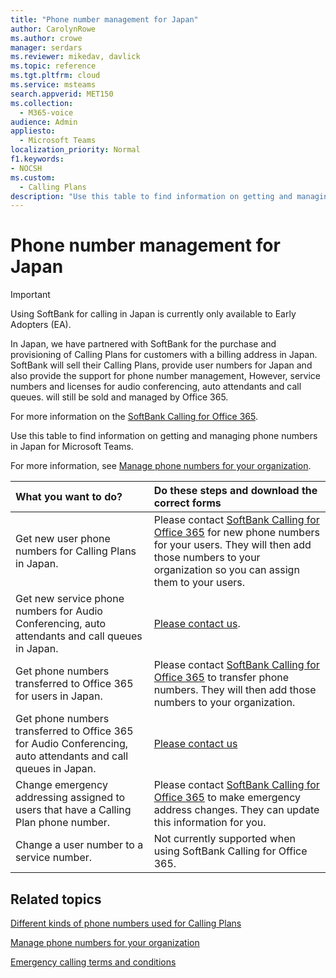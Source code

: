 ```yaml
---
title: "Phone number management for Japan"
author: CarolynRowe
ms.author: crowe
manager: serdars
ms.reviewer: mikedav, davlick
ms.topic: reference
ms.tgt.pltfrm: cloud
ms.service: msteams
search.appverid: MET150
ms.collection: 
  - M365-voice
audience: Admin
appliesto: 
  - Microsoft Teams
localization_priority: Normal
f1.keywords:
- NOCSH
ms.custom: 
  - Calling Plans
description: "Use this table to find information on getting and managing phone numbers in Japan for Microsoft Teams."
---
```


# Phone number management for Japan

> [!IMPORTANT]
> Using SoftBank for calling in Japan is currently only available to Early Adopters (EA).

In Japan, we have partnered with SoftBank for the purchase and provisioning of Calling Plans for customers with a billing address in Japan. SoftBank will sell their Calling Plans, provide user numbers for Japan and also provide the support for phone number management, However, service numbers and licenses for audio conferencing, auto attendants and call queues.  will still be sold and managed by Office 365.

For more information on the [SoftBank Calling for Office 365](https://aka.ms/SoftBankVoicePlan).

Use this table to find information on getting and managing phone numbers in Japan for Microsoft Teams.

For more information, see  [Manage phone numbers for your organization](manage-phone-numbers-for-your-organization.md).
  
|**What you want to do?**|**Do these steps and download the correct forms**|
|:-----|:-----|
|Get new user phone numbers for Calling Plans in Japan.   <br/> |Please contact [SoftBank Calling for Office 365](https://aka.ms/SoftBankVoicePlan) for new phone numbers for your users. They will then add those numbers to your organization so you can assign them to your users. <br/>
|Get new service phone numbers for Audio Conferencing, auto attendants and call queues in Japan.  <br/> |[Please contact us](mailto:ptnapac@microsoft.com).|
|Get phone numbers transferred to Office 365 for users in Japan.  <br/> |Please contact [SoftBank Calling for Office 365](https://aka.ms/SoftBankVoicePlan) to transfer phone numbers. They will then add those numbers to your organization.  <br/> |
|Get phone numbers transferred to Office 365 for Audio Conferencing, auto attendants and call queues in Japan.  |[Please contact us](mailto:ptnapac@microsoft.com) |
|Change emergency addressing assigned to users that have a Calling Plan phone number. |Please contact [SoftBank Calling for Office 365](https://aka.ms/SoftBankVoicePlan) to make emergency address changes. They can update this information for you.|
|Change a user number to a service number. |Not currently supported when using SoftBank Calling for Office 365.

## Related topics

[Different kinds of phone numbers used for Calling Plans](../different-kinds-of-phone-numbers-used-for-calling-plans.md)

[Manage phone numbers for your organization](manage-phone-numbers-for-your-organization.md)

[Emergency calling terms and conditions](../emergency-calling-terms-and-conditions.md)
